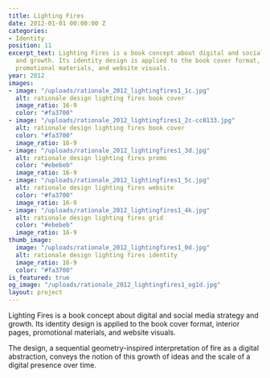 ```yaml
---
title: Lighting Fires
date: 2012-01-01 00:00:00 Z
categories:
- Identity
position: 11
excerpt_text: Lighting Fires is a book concept about digital and social media strategy
  and growth. Its identity design is applied to the book cover format, interior pages,
  promotional materials, and website visuals.
year: 2012
images:
- image: "/uploads/rationale_2012_lightingfires1_1c.jpg"
  alt: rationale design lighting fires book cover
  image_ratio: 16-9
  color: "#fa3700"
- image: "/uploads/rationale_2012_lightingfires1_2c-cc0133.jpg"
  alt: rationale design lighting fires book cover
  color: "#fa3700"
  image_ratio: 16-9
- image: "/uploads/rationale_2012_lightingfires1_3d.jpg"
  alt: rationale design lighting fires promo
  color: "#ebebeb"
  image_ratio: 16-9
- image: "/uploads/rationale_2012_lightingfires1_5c.jpg"
  alt: rationale design lighting fires website
  color: "#fa3700"
  image_ratio: 16-9
- image: "/uploads/rationale_2012_lightingfires1_4k.jpg"
  alt: rationale design lighting fires grid
  color: "#ebebeb"
  image_ratio: 16-9
thumb_image:
  image: "/uploads/rationale_2012_lightingfires1_0d.jpg"
  alt: rationale design lighting fires identity
  image_ratio: 16-9
  color: "#fa3700"
is_featured: true
og_image: "/uploads/rationale_2012_lightingfires1_og1d.jpg"
layout: project
---
```


Lighting Fires is a book concept about digital and social media strategy and growth. Its identity design is applied to the book cover format, interior pages, promotional materials, and website visuals.

The design, a sequential geometry-inspired interpretation of fire as a digital abstraction, conveys the notion of this growth of ideas and the scale of a digital presence over time.